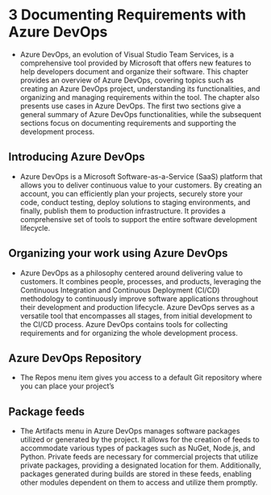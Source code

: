 # 3 Documenting Requirements with Azure DevOps
- Azure DevOps, an evolution of Visual Studio Team Services, is a comprehensive tool provided by Microsoft that offers new features to help developers document and organize their software. This chapter provides an overview of Azure DevOps, covering topics such as creating an Azure DevOps project, understanding its functionalities, and organizing and managing requirements within the tool. The chapter also presents use cases in Azure DevOps. The first two sections give a general summary of Azure DevOps functionalities, while the subsequent sections focus on documenting requirements and supporting the development process.
## Introducing Azure DevOps
- Azure DevOps is a Microsoft Software-as-a-Service (SaaS) platform that allows you to deliver continuous value to your customers. By creating an account, you can efficiently plan your projects, securely store your code, conduct testing, deploy solutions to staging environments, and finally, publish them to production infrastructure. It provides a comprehensive set of tools to support the entire software development lifecycle.

## Organizing your work using Azure DevOps
- Azure DevOps as a philosophy centered around delivering value to customers. It combines people, processes, and products, leveraging the Continuous Integration and Continuous Deployment (CI/CD) methodology to continuously improve software applications throughout their development and production lifecycle. Azure DevOps serves as a versatile tool that encompasses all stages, from initial development to the CI/CD process. Azure DevOps contains tools for collecting requirements and for organizing the whole development
process.

## Azure DevOps Repository
- The Repos menu item gives you access to a default Git repository where you can place your project’s

## Package feeds
- The Artifacts menu in Azure DevOps manages software packages utilized or generated by the project. It allows for the creation of feeds to accommodate various types of packages such as NuGet, Node.js, and Python. Private feeds are necessary for commercial projects that utilize private packages, providing a designated location for them. Additionally, packages generated during builds are stored in these feeds, enabling other modules dependent on them to access and utilize them promptly.